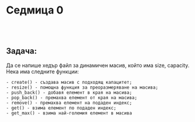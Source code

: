 # **Седмица 0**
<br />
<br />

## Задача:

Да се напише хедър файл за динамичен масив, който има size, capacity. Нека има следните функции:

	- create() - създава масив с подходящ капацитет;
	- resize() - помощна функция за преоразмеряване на масива;
	- push_back() - добавя елемент в края на масива;
	- pop_back() - премахва елемент от края на масива;
	- remove() - премахва елемент на подаден индекс;
	- get() - взима елемент по подаден индекс;
    - get_max() - взима най-големия елемент в масива

<br />
<br />